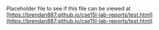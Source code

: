 Placeholder file to see if this file can be viewed at [https://brendan887.github.io/cse15l-lab-reports/test.html](https://brendan887.github.io/cse15l-lab-reports/test.html)
